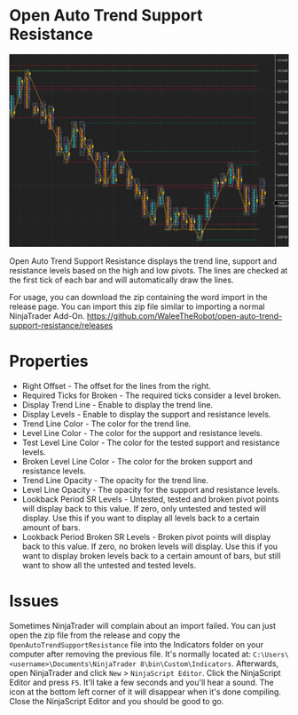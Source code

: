 # Open Auto Trend Support Resistance

<div style="text-align:center">
    <img src="./screenshot.png" alt="Open Auto Trend Support Resistance">
</div>

Open Auto Trend Support Resistance displays the trend line, support and resistance levels based on the high and low pivots. The lines are checked at the first tick of each bar and will automatically draw the lines.

For usage, you can download the zip containing the word import in the release page. You can import this zip file similar to importing a normal NinjaTrader Add-On. https://github.com/WaleeTheRobot/open-auto-trend-support-resistance/releases

# Properties

- Right Offset - The offset for the lines from the right.
- Required Ticks for Broken - The required ticks consider a level broken.
- Display Trend Line - Enable to display the trend line.
- Display Levels - Enable to display the support and resistance levels.
- Trend Line Color - The color for the trend line.
- Level Line Color - The color for the support and resistance levels.
- Test Level Line Color - The color for the tested support and resistance levels.
- Broken Level Line Color - The color for the broken support and resistance levels.
- Trend Line Opacity - The opacity for the trend line.
- Level Line Opacity - The opacity for the support and resistance levels.
- Lookback Period SR Levels - Untested, tested and broken pivot points will display back to this value. If zero, only untested and tested will display. Use this if you want to display all levels back to a certain amount of bars.
- Lookback Period Broken SR Levels - Broken pivot points will display back to this value. If zero, no broken levels will display. Use this if you want to display broken levels back to a certain amount of bars, but still want to show all the untested and tested levels.

# Issues

Sometimes NinjaTrader will complain about an import failed. You can just open the zip file from the release and copy the `OpenAutoTrendSupportResistance` file into the Indicators folder on your computer after removing the previous file. It's normally located at: `C:\Users\<username>\Documents\NinjaTrader 8\bin\Custom\Indicators`. Afterwards, open NinjaTrader and click `New` > `NinjaScript Editor`. Click the NinjaScript Editor and press `F5`. It'll take a few seconds and you'll hear a sound. The icon at the bottom left corner of it will disappear when it's done compiling. Close the NinjaScript Editor and you should be good to go.
